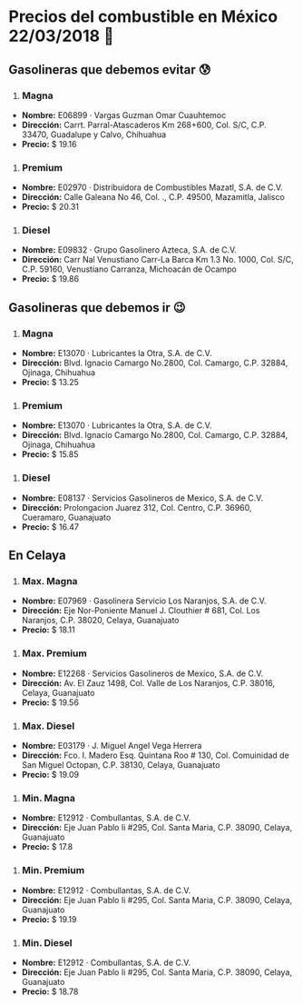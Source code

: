 # Precios del combustible en México 22/03/2018 :car:

## Gasolineras que debemos evitar :cold_sweat:
1. ### Magna
  * **Nombre:** E06899 · Vargas Guzman Omar Cuauhtemoc
  * **Dirección:** Carrt. Parral-Atascaderos Km 268+600, Col. S/C, C.P. 33470, Guadalupe y Calvo, Chihuahua
  * **Precio:** $ 19.16

1. ### Premium
  * **Nombre:** E02970 · Distribuidora de Combustibles Mazatl, S.A. de C.V.
  * **Dirección:** Calle Galeana No 46, Col. ., C.P. 49500, Mazamitla, Jalisco
  * **Precio:** $ 20.31

1. ### Diesel
  * **Nombre:** E09832 · Grupo Gasolinero Azteca, S.A. de C.V.
  * **Dirección:** Carr Nal Venustiano Carr-La Barca Km 1.3 No. 1000, Col. S/C, C.P. 59160, Venustiano Carranza, Michoacán de Ocampo
  * **Precio:** $ 19.86


## Gasolineras que debemos ir :wink:
1. ### Magna
  * **Nombre:** E13070 · Lubricantes la Otra, S.A. de C.V.
  * **Dirección:** Blvd. Ignacio Camargo No.2800, Col. Camargo, C.P. 32884, Ojinaga, Chihuahua
  * **Precio:** $ 13.25

1. ### Premium
  * **Nombre:** E13070 · Lubricantes la Otra, S.A. de C.V.
  * **Dirección:** Blvd. Ignacio Camargo No.2800, Col. Camargo, C.P. 32884, Ojinaga, Chihuahua
  * **Precio:** $ 15.85

1. ### Diesel
  * **Nombre:** E08137 · Servicios Gasolineros de Mexico, S.A. de C.V.
  * **Dirección:** Prolongacion Juarez 312, Col. Centro, C.P. 36960, Cueramaro, Guanajuato
  * **Precio:** $ 16.47


## En Celaya
1. ### Max. Magna
  * **Nombre:** E07969 · Gasolinera Servicio Los Naranjos, S.A. de C.V.
  * **Dirección:** Eje Nor-Poniente Manuel J. Clouthier # 681, Col. Los Naranjos, C.P. 38020, Celaya, Guanajuato
  * **Precio:** $ 18.11

1. ### Max. Premium
  * **Nombre:** E12268 · Servicios Gasolineros de Mexico, S.A. de C.V.
  * **Dirección:** Av. El Zauz 1498, Col. Valle de Los Naranjos, C.P. 38016, Celaya, Guanajuato
  * **Precio:** $ 19.56

1. ### Max. Diesel
  * **Nombre:** E03179 · J. Miguel Angel Vega Herrera
  * **Dirección:** Fco. I. Madero Esq. Quintana Roo # 130, Col. Comuinidad de San Miguel Octopan, C.P. 38130, Celaya, Guanajuato
  * **Precio:** $ 19.09

1. ### Min. Magna
  * **Nombre:** E12912 · Combullantas, S.A. de C.V.
  * **Dirección:** Eje Juan Pablo Ii #295, Col. Santa Maria, C.P. 38090, Celaya, Guanajuato
  * **Precio:** $ 17.8

1. ### Min. Premium
  * **Nombre:** E12912 · Combullantas, S.A. de C.V.
  * **Dirección:** Eje Juan Pablo Ii #295, Col. Santa Maria, C.P. 38090, Celaya, Guanajuato
  * **Precio:** $ 19.19

1. ### Min. Diesel
  * **Nombre:** E12912 · Combullantas, S.A. de C.V.
  * **Dirección:** Eje Juan Pablo Ii #295, Col. Santa Maria, C.P. 38090, Celaya, Guanajuato
  * **Precio:** $ 18.78